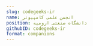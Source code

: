 ```yaml
---
slug: codegeeks-ir
name: انجمن علمی کامپیوتر
position: دانشگاه صنعتی ارومیه
githubID: codegeeks-ir
format: companions
---
```


